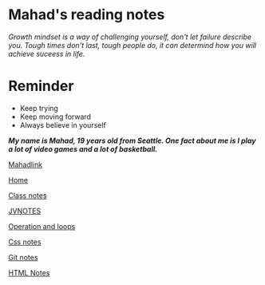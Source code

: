 # Mahad's reading notes

_Growth mindset is a way of challenging yourself, don't let failure describe you. Tough times don't last, tough people do, it can determind how you will achieve suceess in life._

# **Reminder**

- Keep trying
- Keep moving forward
- Always believe in yourself

***My name is Mahad, 19 years old from Seattle. One fact about me is I play a lot of video games and a lot of basketball.***

[Mahadlink](https://github.com/mmahad865/reading-notes)

[Home](https://mmahad865.github.io/reading-notes/)

[Class notes](https://mmahad865.github.io/reading-notes/class2notes)

[JVNOTES](https://github.com/mmahad865/reading-notes/blob/main/JavaScript.md)

[Operation and loops](https://github.com/mmahad865/reading-notes/blob/main/Operationandloops.md)


[Css notes](cssnotes.md)

[Git notes](gitt.md)

[HTML Notes](htmlnotes.md)







